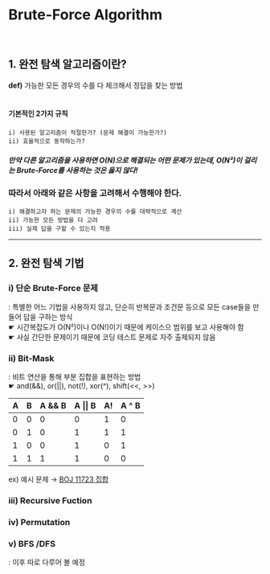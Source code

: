 # Brute-Force Algorithm
</br>
  
## 1. 완전 탐색 알고리즘이란?

**def)** 가능한 모든 경우의 수를 다 체크해서 정답을 찾는 방법  
</br>
#### 기본적인 2가지 규칙
```text
i) 사용된 알고리즘이 적절한가? (문제 해결이 가능한가?)
ii) 효율적으로 동작하는가?
```
  
##### 만약 다른 알고리즘을 사용하면 O(N)으로 해결되는 어떤 문제가 있는데, O(N²)이 걸리는 Brute-Force를 사용하는 것은 옳지 않다!  
### 따라서 아래와 같은 사항을 고려해서 수행해야 한다.
```text
i) 해결하고자 하는 문제의 가능한 경우의 수를 대략적으로 계산
ii) 가능한 모든 방법을 다 고려
iii) 실제 답을 구할 수 있는지 적용
```

* * *

## 2. 완전 탐색 기법

### i) 단순 Brute-Force 문제
: 특별한 어느 기법을 사용하지 않고, 단순히 반복문과 조건문 등으로 모든 case들을 만들어 답을 구하는 방식  
☛ 시간복잡도가 O(N²)이나 O(N!)이기 때문에 케이스으 범위를 보고 사용해야 함  
☛ 사실 간단한 문제이기 때문에 코딩 테스트 문제로 자주 출제되지 않음  
  
### ii) Bit-Mask
: 비트 연산을 통해 부분 집합을 표현하는 방법  
☛ and(&&), or(||), not(!), xor(^), shift(<<, >>)  
  
|A|B|A && B|A &#124;&#124; B|A!|A &#94; B|
|-|-|------|----------------|--|---------|
|0|0|0|0|1|0|
|0|1|0|1|1|1|
|1|0|0|1|0|1|
|1|1|1|1|0|0|

ex) 예시 문제 → [BOJ 11723 집합](https://www.acmicpc.net/problem/11723)

### iii) Recursive Fuction

### iv) Permutation

### v) BFS /DFS
: 이후 따로 다루어 볼 예정

